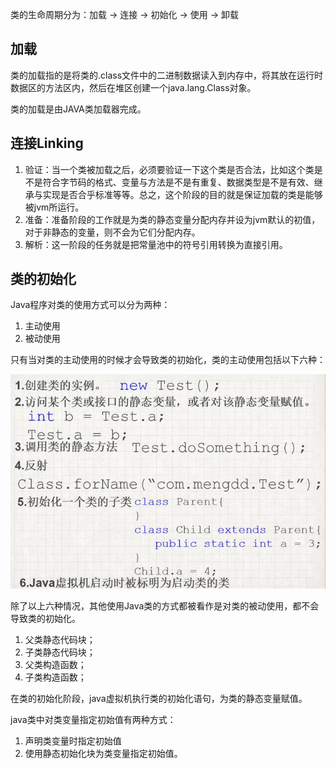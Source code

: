 类的生命周期分为：加载 -> 连接 -> 初始化 -> 使用 -> 卸载

## 加载
类的加载指的是将类的.class文件中的二进制数据读入到内存中，将其放在运行时数据区的方法区内，然后在堆区创建一个java.lang.Class对象。

类的加载是由JAVA类加载器完成。

## 连接Linking
1. 验证：当一个类被加载之后，必须要验证一下这个类是否合法，比如这个类是不是符合字节码的格式、变量与方法是不是有重复、数据类型是不是有效、继承与实现是否合乎标准等等。总之，这个阶段的目的就是保证加载的类是能够被jvm所运行。
2. 准备：准备阶段的工作就是为类的静态变量分配内存并设为jvm默认的初值，对于非静态的变量，则不会为它们分配内存。
3. 解析：这一阶段的任务就是把常量池中的符号引用转换为直接引用。

## 类的初始化
Java程序对类的使用方式可以分为两种：

1. 主动使用
2. 被动使用

只有当对类的主动使用的时候才会导致类的初始化，类的主动使用包括以下六种：

![](/resource/initial-class.png)

除了以上六种情况，其他使用Java类的方式都被看作是对类的被动使用，都不会导致类的初始化。

1. 父类静态代码块；
2. 子类静态代码块；
3. 父类构造函数；
4. 子类构造函数；

在类的初始化阶段，java虚拟机执行类的初始化语句，为类的静态变量赋值。

java类中对类变量指定初始值有两种方式：

1. 声明类变量时指定初始值
2. 使用静态初始化块为类变量指定初始值。
